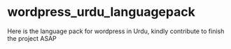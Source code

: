wordpress_urdu_languagepack
===========================

Here is the language pack for wordpress in Urdu, kindly contribute to finish the project ASAP
